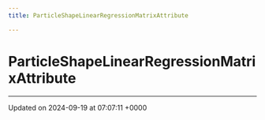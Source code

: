 ```yaml
---
title: ParticleShapeLinearRegressionMatrixAttribute

---
```


# ParticleShapeLinearRegressionMatrixAttribute





-------------------------------

Updated on 2024-09-19 at 07:07:11 +0000